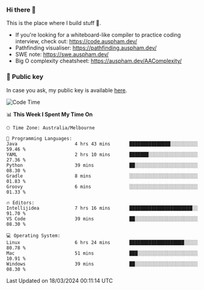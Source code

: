 ### Hi there 👋

This is the place where I build stuff 👀. 

- If you're looking for a whiteboard-like compiler to practice coding interview, check out: https://code.auspham.dev/
- Pathfinding visualiser: https://pathfinding.auspham.dev/
- SWE note: https://swe.auspham.dev/
- Big O complexity cheatsheet: https://auspham.dev/AAComplexity/

### 🔑 Public key

In case you ask, my public key is available [here](https://public.auspham.dev/).

<!--START_SECTION:waka-->
![Code Time](http://img.shields.io/badge/Code%20Time-1%2C226%20hrs%2019%20mins-blue)

📊 **This Week I Spent My Time On** 

```text
🕑︎ Time Zone: Australia/Melbourne

💬 Programming Languages: 
Java                     4 hrs 43 mins       ███████████████░░░░░░░░░░   59.46 % 
YAML                     2 hrs 10 mins       ███████░░░░░░░░░░░░░░░░░░   27.36 % 
Python                   39 mins             ██░░░░░░░░░░░░░░░░░░░░░░░   08.30 % 
Gradle                   8 mins              ░░░░░░░░░░░░░░░░░░░░░░░░░   01.83 % 
Groovy                   6 mins              ░░░░░░░░░░░░░░░░░░░░░░░░░   01.33 % 

🔥 Editors: 
Intellijidea             7 hrs 16 mins       ███████████████████████░░   91.70 % 
VS Code                  39 mins             ██░░░░░░░░░░░░░░░░░░░░░░░   08.30 % 

💻 Operating System: 
Linux                    6 hrs 24 mins       ████████████████████░░░░░   80.78 % 
Mac                      51 mins             ███░░░░░░░░░░░░░░░░░░░░░░   10.91 % 
Windows                  39 mins             ██░░░░░░░░░░░░░░░░░░░░░░░   08.30 % 
```


 Last Updated on 18/03/2024 00:11:14 UTC
<!--END_SECTION:waka-->

<!--
**rockmanvnx6/rockmanvnx6** is a ✨ _special_ ✨ repository because its `README.md` (this file) appears on your GitHub profile.

Here are some ideas to get you started:

- 🔭 I’m currently working on ...
- 🌱 I’m currently learning ...
- 👯 I’m looking to collaborate on ...
- 🤔 I’m looking for help with ...
- 💬 Ask me about ...
- 📫 How to reach me: ...
- 😄 Pronouns: ...
- ⚡ Fun fact: ...
-->
